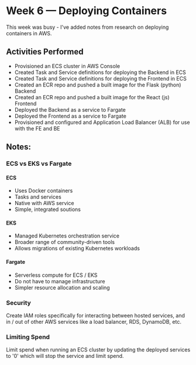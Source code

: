 # Week 6 — Deploying Containers
This week was busy - I've added notes from research on deploying containers in AWS.

## Activities Performed
- Provisioned an ECS cluster in AWS Console
- Created Task and Service definitions for deploying the Backend in ECS
- Created Task and Service definitions for deploying the Frontend in ECS
- Created an ECR repo and pushed a built image for the Flask (python) Backend
- Created an ECR repo and pushed a built image for the React (js) Frontend
- Deployed the Backend as a service to Fargate
- Deployed the Frontend as a service to Fargate
- Provisioned and configured and Application Load Balancer (ALB) for use with the FE and BE

## Notes:

### ECS vs EKS vs Fargate

#### ECS

- Uses Docker containers
- Tasks and services
- Native with AWS service
- Simple, integrated soutions

#### EKS

- Managed Kubernetes orchestration service
- Broader range of community-driven tools
- Allows migrations of existing Kubernetes workloads

#### Fargate

- Serverless compute for ECS / EKS
- Do not have to manage infrastructure
- Simpler resource allocation and scaling

### Security

Create IAM roles specifically for interacting between hosted services, and in / out of other AWS services like a load balancer, RDS, DynamoDB, etc.

### Limiting Spend

Limit spend when running an ECS cluster by updating the deployed services to '0' which will stop the service and limit spend.
